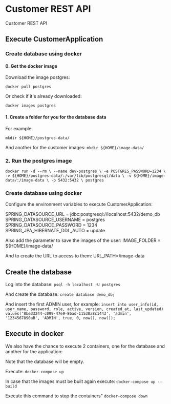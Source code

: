 # Customer REST API

Customer REST API

## Execute CustomerApplication

### Create database using docker

#### 0. Get the docker image 

Download the image postgres:

`docker pull postgres`

Or check if it's already downloaded:

`docker images postgres`

#### 1. Create a folder for you for the database data

For example:

`mkdir ${HOME}/postgres-data/`

And another for the customer images:
`mkdir ${HOME}/image-data/`

### 2. Run the postgres image

`docker run -d --rm \
--name dev-postgres \
-e POSTGRES_PASSWORD=1234 \
-v ${HOME}/postgres-data/:/var/lib/postgresql/data \
-v ${HOME}/image-data/:/image-data \
-p 5432:5432 \
postgres`

### Create database using docker

Configure the environment variables to execute CustomerApplication:

SPRING_DATASOURCE_URL = jdbc:postgresql://localhost:5432/demo_db
SPRING_DATASOURCE_USERNAME = postgres
SPRING_DATASOURCE_PASSWORD = 1234
SPRING_JPA_HIBERNATE_DDL_AUTO = update

Also add the parameter to save the images of the user:
IMAGE_FOLDER = ${HOME}/image-data/

And to create the URL to access to them:
URL_PATH=/image-data

## Create the database

Log into the database:
`psql -h localhost -U postgres`

And create the database:
`create database demo_db;`

And insert the first ADMIN user, for example:
`insert into user_info(id, user_name, password, role, active, version, created_at, last_updated)
values('8be33244-c099-47e9-86ad-11538a8c1443', 'admin', '1234567890aB', 'ADMIN', true, 0, now(), now());`

## Execute in docker

We also have the chance to execute 2 containers, one for the database and another for the application:

Note that the database will be empty.

Execute:
`docker-compose up`

In case that the images must be built again execute:
`docker-compose up --build`

Execute this command to stop the containers"
`docker-compose down`